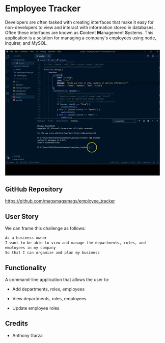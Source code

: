 # Employee Tracker

Developers are often tasked with creating interfaces that make it easy for non-developers to view and interact with information stored in databases. Often these interfaces are known as **C**ontent **M**anagement **S**ystems. This application is a solution for managing a company's employees using node, inquirer, and MySQL.

![Screenshot](/Assets/tracker.gif)


## GitHub Repository

https://github.com/magsmagsmags/employee_tracker

## User Story

We can frame this challenge as follows:

```
As a business owner
I want to be able to view and manage the departments, roles, and employees in my company
So that I can organize and plan my business
```

## Functionality

A command-line application that allows the user to:

* Add departments, roles, employees

* View departments, roles, employees

* Update employee roles



## Credits
* Anthony Garza